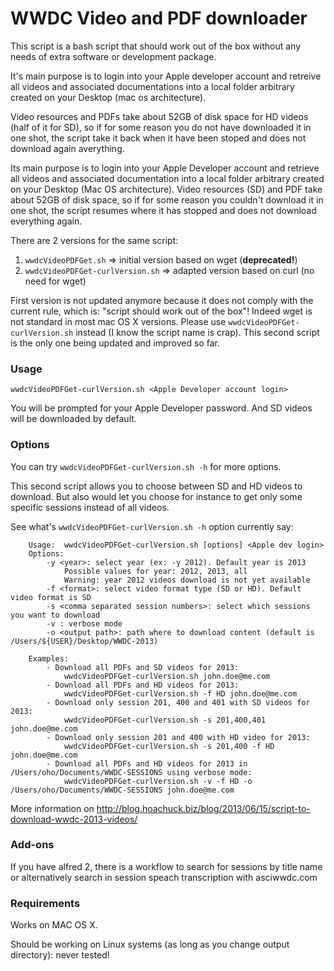 WWDC Video and PDF downloader
================

This script is a bash script that should work out of the box without any needs of extra software or development package.

It's main purpose is to login into your Apple developer account and retreive all videos and associated documentations into a local folder arbitrary created on your Desktop (mac os architecture).

Video resources and PDFs take about 52GB of disk space for HD videos (half of it for SD), so if for some reason you do not have downloaded it in one shot, the script take it back when it have been stoped and does not download again averything.


Its main purpose is to login into your Apple Developer account and retrieve all videos and associated documentation into a local folder arbitrary created on your Desktop (Mac OS architecture).
Video resources (SD) and PDF take about 52GB of disk space, so if for some reason you couldn't download it in one shot, the script resumes where it has stopped and does not download everything again.

There are 2 versions for the same script:

1. `wwdcVideoPDFGet.sh` => initial version based on wget (**deprecated!**)
2. `wwdcVideoPDFGet-curlVersion.sh` => adapted version based on curl (no need for wget)

First version is not updated anymore because it does not comply with the current rule, which is: "script should work out of the box"! Indeed wget is not standard in most mac OS X versions. Please use `wwdcVideoPDFGet-curlVersion.sh` instead (I know the script name is crap). This second script is the only one being updated and improved so far.

### Usage
`wwdcVideoPDFGet-curlVersion.sh <Apple Developer account login>`

You will be prompted for your Apple Developer password. And SD videos will be downloaded by default.

### Options
You can try `wwdcVideoPDFGet-curlVersion.sh -h` for more options.

This second script allows you to choose between SD and HD videos to download. But also would let you choose for instance to get only some specific sessions instead of all videos.

See what's `wwdcVideoPDFGet-curlVersion.sh -h` option currently say:

		Usage: 	wwdcVideoPDFGet-curlVersion.sh [options] <Apple dev login>
		Options:
			-y <year>: select year (ex: -y 2012). Default year is 2013
				Possible values for year: 2012, 2013, all
				Warning: year 2012 videos download is not yet available
			-f <format>: select video format type (SD or HD). Default video format is SD
			-s <comma separated session numbers>: select which sessions you want to download
			-v : verbose mode
			-o <output path>: path where to download content (default is /Users/${USER}/Desktop/WWDC-2013)
			
		Examples:
			- Download all PDFs and SD videos for 2013:
  				wwdcVideoPDFGet-curlVersion.sh john.doe@me.com
			- Download all PDFs and HD videos for 2013:
  				wwdcVideoPDFGet-curlVersion.sh -f HD john.doe@me.com
			- Download only session 201, 400 and 401 with SD videos for 2013:
  				wwdcVideoPDFGet-curlVersion.sh -s 201,400,401 john.doe@me.com
			- Download only session 201 and 400 with HD video for 2013:
  				wwdcVideoPDFGet-curlVersion.sh -s 201,400 -f HD john.doe@me.com
			- Download all PDFs and HD videos for 2013 in /Users/oho/Documents/WWDC-SESSIONS using verbose mode:
  				wwdcVideoPDFGet-curlVersion.sh -v -f HD -o /Users/oho/Documents/WWDC-SESSIONS john.doe@me.com
		

More information on http://blog.hoachuck.biz/blog/2013/06/15/script-to-download-wwdc-2013-videos/

### Add-ons
If you have alfred 2, there is a workflow to search for sessions by title name or alternatively search in session speach transcription with asciwwdc.com


### Requirements
Works on MAC OS X.

Should be working on Linux systems (as long as you change output directory): never tested!

